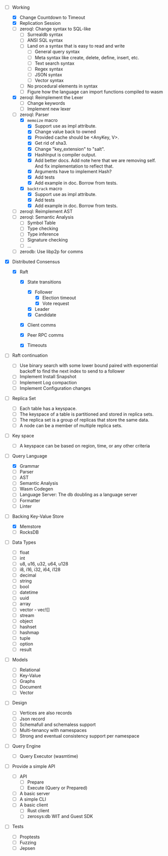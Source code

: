 - [ ] Working

  - [x] Change Countdown to Timeout
  - [x] Replication Session
  - [ ] zeroql: Change syntax to SQL-like
    - [ ] Surrealdb syntax
    - [ ] ANSI SQL syntax
    - [ ] Land on a syntax that is easy to read and write
      - [ ] General query syntax
      - [ ] Meta syntax like create, delete, define, insert, etc.
      - [ ] Text search syntax
      - [ ] Regex syntax
      - [ ] JSON syntax
      - [ ] Vector syntax
    - [ ] No procedural elements in syntax
    - [ ] Figure how the language can import functions compiled to wasm
  - [x] zeroql: Reimplement the Lexer
    - [ ] Change keywords
    - [ ] Implement new lexer
  - [ ] zeroql: Parser
    - [x] `memoize` macro
      - [x] Support use as impl attribute.
      - [x] Change value back to owned
      - [x] Provided cache should be <AnyKey, V>.
      - [x] Get rid of sha3.
      - [x] Change "key_extension" to "salt".
      - [x] HashInput is compiler output.
      - [x] Add better docs. Add note here that we are removing self. And fix implementation to reflect that.
      - [x] Arguments have to implement Hash?
      - [x] Add tests
      - [x] Add example in doc. Borrow from tests.
    - [x] `backtrack` macro
      - [x] Support use as impl attribute.
      - [x] Add tests
      - [x] Add example in doc. Borrow from tests.

  - [ ] zeroql: Reimplement AST
  - [ ] zeroql: Semantic Analysis
    - [ ] Symbol Table
    - [ ] Type checking
    - [ ] Type inference
    - [ ] Signature checking
    - [ ] ...
  - [ ] zerodb: Use libp2p for comms

- [x] Distributed Consensus

  - [x] Raft

    - [x] State transitions

      - [x] Follower
        - [x] Election timeout
        - [x] Vote request
      - [x] Leader
      - [x] Candidate

    - [x] Client comms
    - [x] Peer RPC comms
    - [x] Timeouts

- [ ] Raft continuation

  - [ ] Use binary search with some lower bound paired with exponential backoff to find the next index to send to a follower
  - [ ] Implement Install Snapshot
  - [ ] Implement Log compaction
  - [ ] Implement Configuration changes

- [ ] Replica Set

  - [ ] Each table has a keyspace.
  - [ ] The keyspace of a table is partitioned and stored in replica sets.
  - [ ] The replica set is a group of replicas that store the same data.
  - [ ] A node can be a member of multiple replica sets.

- [ ] Key space

  - [ ] A keyspace can be based on region, time, or any other criteria

- [ ] Query Language

  - [x] Grammar
  - [ ] Parser
  - [ ] AST
  - [ ] Semantic Analysis
  - [ ] Wasm Codegen
  - [ ] Language Server: The db doubling as a language server
  - [ ] Formatter
  - [ ] Linter

- [ ] Backing Key-Value Store

  - [x] Memstore
  - [ ] RocksDB

- [ ] Data Types

  - [ ] float
  - [ ] int
  - [ ] u8, u16, u32, u64, u128
  - [ ] i8, i16, i32, i64, i128
  - [ ] decimal
  - [ ] string
  - [ ] bool
  - [ ] datetime
  - [ ] uuid
  - [ ] array
  - [ ] vector - vec![]
  - [ ] stream
  - [ ] object
  - [ ] hashset
  - [ ] hashmap
  - [ ] tuple
  - [ ] option
  - [ ] result

- [ ] Models

  - [ ] Relational
  - [ ] Key-Value
  - [ ] Graphs
  - [ ] Document
  - [ ] Vector

- [ ] Design

  - [ ] Vertices are also records
  - [ ] Json record
  - [ ] Schemafull and schemaless support
  - [ ] Multi-tenancy with namespaces
  - [ ] Strong and eventual consistency support per namespace

- [ ] Query Engine

  - [ ] Query Executor (wasmtime)

- [ ] Provide a simple API

  - [ ] API
    - [ ] Prepare
    - [ ] Execute (Query or Prepared)
  - [ ] A basic server
  - [ ] A simple CLI
  - [ ] A basic client
    - [ ] Rust client
    - [ ] zerosys:db WIT and Guest SDK

- [ ] Tests
  - [ ] Proptests
  - [ ] Fuzzing
  - [ ] Jepsen
